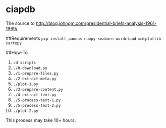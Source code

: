 # ciapdb
The source to http://blog.johngm.com/presidential-briefs-analysis-1961-1969/

##Requirements
`pip install pandas numpy seaborn wordcloud matplotlib cartopy`

##How-To
1. `cd scripts`
2. `./0-download.py`
3. `./1-prepare-files.py`
4. `./2-extract-meta.py`
5. `./plot-1.py`
6. `./3-prepare-content.py`
7. `./4-extract-text.py`
8. `./5-process-text-1.py`
9. `./5-process-text-2.py`
10. `./plot-2.py`

This process may take 10+ hours.
